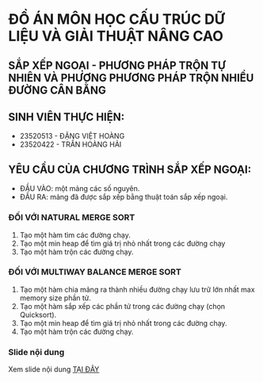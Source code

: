 # ĐỒ ÁN MÔN HỌC CẤU TRÚC DỮ LIỆU VÀ GIẢI THUẬT NÂNG CAO
## SẮP XẾP NGOẠI - PHƯƠNG PHÁP TRỘN TỰ NHIÊN VÀ PHƯƠNG PHƯƠNG PHÁP TRỘN NHIỀU ĐƯỜNG CÂN BẰNG

## SINH VIÊN THỰC HIỆN:
- 23520513 - ĐẶNG VIỆT HOÀNG
- 23520422 - TRẦN HOÀNG HẢI

## YÊU CẦU CỦA CHƯƠNG TRÌNH SẮP XẾP NGOẠI:

- ĐẦU VÀO: một mảng các số nguyên.
- ĐẦU RA: mảng đã được sắp xếp bằng thuật toán sắp xếp ngoại.

### ĐỐI VỚI NATURAL MERGE SORT

1. Tạo một hàm tìm các đường chạy.
2. Tạo một min heap để tìm giá trị nhỏ nhất trong các đường chạy
3. Tạo một hàm trộn các đường chạy.

### ĐỐI VỚI MULTIWAY BALANCE MERGE SORT

1. Tạo một hàm chia mảng ra thành nhiều đường chạy lưu trữ lớn nhất max memory size phần tử.
2. Tạo một hàm sắp xếp các phần tử trong các đường chạy (chọn Quicksort).
3. Tạo một min heap để tìm giá trị nhỏ nhất trong các đường chạy.
4. Tạo một hàm trộn các đường chạy.

### Slide nội dung
Xem slide nội dung <a href='https://www.canva.com/design/DAGgUD63-9I/gADDIAxbMZK4I2-syTRb6A/edit?utm_content=DAGgUD63-9I&utm_campaign=designshare&utm_medium=link2&utm_source=sharebutton'>TẠI ĐÂY</a>




